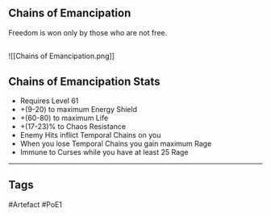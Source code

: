 ## Chains of Emancipation
Freedom is won only by those who are not free.
##
![[Chains of Emancipation.png]]
## Chains of Emancipation Stats
- Requires Level 61
- +(9-20) to maximum Energy Shield
- +(60-80) to maximum Life
- +(17-23)% to Chaos Resistance
- Enemy Hits inflict Temporal Chains on you
- When you lose Temporal Chains you gain maximum Rage
- Immune to Curses while you have at least 25 Rage


---
## Tags
#Artefact
#PoE1